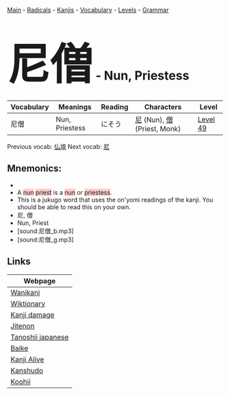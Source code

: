 <style> bigfont {font-size: 100px}</style>
[Main](../README.md) -
[Radicals](../radicals.md) -
[Kanjis](../kanjis.md) -
[Vocabulary](../vocabulary.md) -
[Levels](../levels.md) -
[Grammar](../grammar.md)
# <bigfont> 尼僧</bigfont> - Nun, Priestess 

| Vocabulary | Meanings | Reading | Characters | Level |
| --- | --- | --- | --- | --- |
| 尼僧 | Nun, Priestess | にそう |  [尼](../kanjis/尼.md) (Nun), [僧](../kanjis/僧.md) (Priest, Monk) | [Level 49](../levels/wk_level49.md) |

Previous vocab: [仏壇](仏壇.md) Next vocab: [尼](尼.md) 

## Mnemonics:

* 
* A <span style="background-color:#ffcccb"> nun</span> <span style="background-color:#ffcccb"> priest</span> is a <span style="background-color:#ffcccb"> nun</span> or <span style="background-color:#ffcccb"> priestess</span>.
* This is a jukugo word that uses the on'yomi readings of the kanji. You should be able to read this on your own.
* 尼, 僧
* Nun, Priest
* [sound:尼僧_b.mp3]
* [sound:尼僧_g.mp3]


## Links 

| Webpage |
| --- |
| [Wanikani          ](https://www.wanikani.com/kanji/尼僧) |
| [Wiktionary        ](https://en.wiktionary.org/wiki/尼僧) |
| [Kanji damage      ](http://www.kanjidamage.com/kanji/search?utf8=✓&q=尼僧) |
| [Jitenon           ](https://jitenon.com/kanji/尼僧) |
| [Tanoshii japanese ](https://www.tanoshiijapanese.com/dictionary/kanji.cfm?k=尼僧) |
| [Baike             ](https://baike.baidu.com/item/尼僧) |
| [Kanji Alive       ](https://app.kanjialive.com/尼僧) |
| [Kanshudo          ](https://www.kanshudo.com/searchmn?q=尼僧) |
| [Koohii            ](https://kanji.koohii.com/study/kanji/尼僧) |

